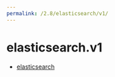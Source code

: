 ```yaml
---
permalink: /2.8/elasticsearch/v1/
---
```


# elasticsearch.v1



* [elasticsearch](elasticsearch.md)